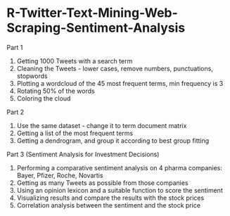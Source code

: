 # R-Twitter-Text-Mining-Web-Scraping-Sentiment-Analysis

Part 1 <br />
1. Getting 1000 Tweets with a search term <br />
2. Cleaning the Tweets - lower cases, remove numbers, punctuations, stopwords<br />
3. Plotting a wordcloud of the 45 most frequent terms, min frequency is 3 <br />
4. Rotating 50% of the words <br />
5. Coloring the cloud  <br />

Part 2 <br />
1. Use the same dataset - change it to term document matrix <br />
2. Getting a list of the most frequent terms <br />
3. Getting a dendrogram, and group it according to best group fitting <br />

Part 3 (Sentiment Analysis for Investment Decisions) <br />
1. Performing a comparative sentiment analysis on 4 pharma companies: Bayer, Pfizer, Roche, Novartis <br />
2. Getting as many Tweets as possible from those companies <br />
3. Using an opinion lexicon and a suitable function to score the sentiment <br />
4. Visualizing  results and compare the results with the stock prices  <br />
5. Correlation analysis between the sentiment and the stock price <br />
